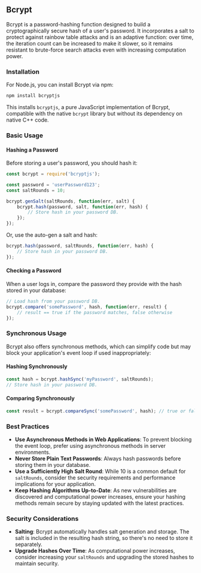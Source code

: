 ## Bcrypt

Bcrypt is a password-hashing function designed to build a cryptographically secure hash of a user's password. It incorporates a salt to protect against rainbow table attacks and is an adaptive function: over time, the iteration count can be increased to make it slower, so it remains resistant to brute-force search attacks even with increasing computation power.

### Installation

For Node.js, you can install Bcrypt via npm:

```bash
npm install bcryptjs
```

This installs `bcryptjs`, a pure JavaScript implementation of Bcrypt, compatible with the native `bcrypt` library but without its dependency on native C++ code.

### Basic Usage

#### Hashing a Password

Before storing a user's password, you should hash it:

```javascript
const bcrypt = require('bcryptjs');

const password = 'userPassword123';
const saltRounds = 10;

bcrypt.genSalt(saltRounds, function(err, salt) {
    bcrypt.hash(password, salt, function(err, hash) {
        // Store hash in your password DB.
    });
});
```

Or, use the auto-gen a salt and hash:

```javascript
bcrypt.hash(password, saltRounds, function(err, hash) {
    // Store hash in your password DB.
});
```

#### Checking a Password

When a user logs in, compare the password they provide with the hash stored in your database:

```javascript
// Load hash from your password DB.
bcrypt.compare('somePassword', hash, function(err, result) {
    // result == true if the password matches, false otherwise
});
```

### Synchronous Usage

Bcrypt also offers synchronous methods, which can simplify code but may block your application's event loop if used inappropriately:

#### Hashing Synchronously

```javascript
const hash = bcrypt.hashSync('myPassword', saltRounds);
// Store hash in your password DB.
```

#### Comparing Synchronously

```javascript
const result = bcrypt.compareSync('somePassword', hash); // true or false
```

### Best Practices

- **Use Asynchronous Methods in Web Applications**: To prevent blocking the event loop, prefer using asynchronous methods in server environments.
- **Never Store Plain Text Passwords**: Always hash passwords before storing them in your database.
- **Use a Sufficiently High Salt Round**: While 10 is a common default for `saltRounds`, consider the security requirements and performance implications for your application.
- **Keep Hashing Algorithms Up-to-Date**: As new vulnerabilities are discovered and computational power increases, ensure your hashing methods remain secure by staying updated with the latest practices.

### Security Considerations

- **Salting**: Bcrypt automatically handles salt generation and storage. The salt is included in the resulting hash string, so there's no need to store it separately.
- **Upgrade Hashes Over Time**: As computational power increases, consider increasing your `saltRounds` and upgrading the stored hashes to maintain security.